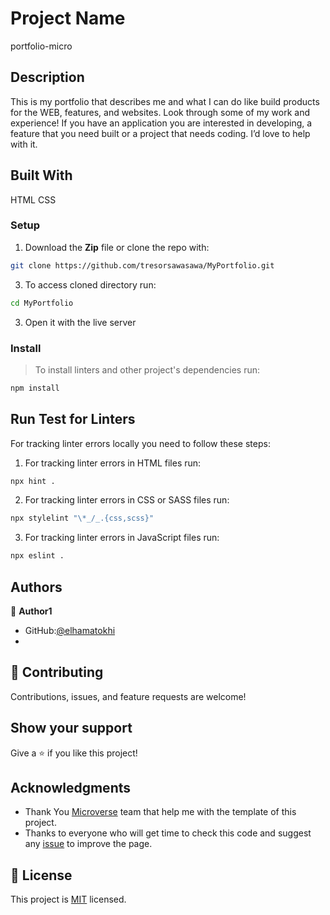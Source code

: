 # Project Name
portfolio-micro

## Description

This is my portfolio that describes me and what I can do like build products for the WEB, features, and websites. Look through some of my work and experience! If you have an application you are interested in developing, a feature that you need built or a project that needs coding. I’d love to help with it.

## Built With
HTML
CSS

### Setup
1. Download the **Zip** file or clone the repo with:
```bash
git clone https://github.com/tresorsawasawa/MyPortfolio.git
```
3. To access cloned directory run:
```bash
cd MyPortfolio
```
3. Open it with the live server

### Install
> To install linters and other project's dependencies run:
```bash
npm install
```
## Run Test for Linters

For tracking linter errors locally you need to follow these steps:

1. For tracking linter errors in HTML files run:
```bash 
npx hint .
```

2. For tracking linter errors in CSS or SASS files run:

```bash
npx stylelint "\*_/_.{css,scss}"
```

3. For tracking linter errors in JavaScript files run:

```bash
npx eslint .
```

## Authors
👤 **Author1**

- GitHub:[@elhamatokhi](https://github.com/elhamatokhi)
- 
## 🤝 Contributing

Contributions, issues, and feature requests are welcome!

## Show your support

Give a ⭐️ if you like this project!

## Acknowledgments

- Thank You [Microverse](www.microverse.org) team that help me with the template of this project.
- Thanks to everyone who will get time to check this code and suggest any [issue](https://github.com/elhamatokhi/portfolio-micro) to improve the page.

## 📝 License

This project is [MIT](./MIT.md) licensed.

